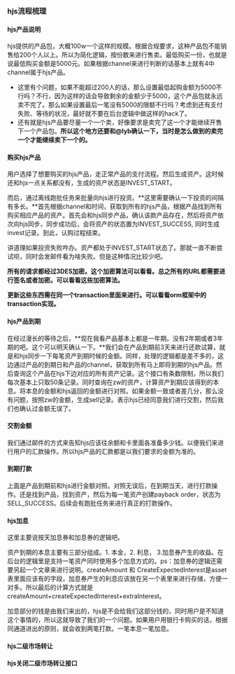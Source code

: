 ### hjs流程梳理

#### hjs产品说明

hjs提供的产品包，大概100w一个这样的规模。根据合规要求，这种产品包不能销售给200个人以上。所以为简化逻辑，按份数来进行售卖。最低购买一份，也就是说最低购买金额是5000元。如果根据channel来进行判断的话基本上就有4中channel属于hjs产品。

* 这里有个问题，如果不能超过200人的话，那么设置最低起购金额为5000不行吗？不行，因为这样的话会导致剩余的金额少于5000，这个产品包就永远卖不完了。那么如果设置最后一笔没有5000的限额不行吗？考虑到还有支付失败、等待的状况，最好就不要在后台逻辑中做这样的hack了。
* 还有就是hjs产品要尽量一个一个卖，好像要求是卖完了这一个才能继续开售下一个产品包。**所以这个地方还要和@lyb确认一下，当时是怎么做到的卖完一个才能继续卖下一个的。**

#### 购买hjs产品

用户选择了想要购买的hjs产品，走正常产品的支付流程。然后生成资产。这时候还和hjs一点关系都没有，生成的资产状态是INVEST\_START。

而后，通过离线跑批任务来批量向hjs进行投资。**这里需要确认一下投资的间隔有多长。**首先根据channel和时间，获取到所有的hjs产品，根据产品找到所有购买相应产品的资产。首先会和hjs同步产品，确认该款产品存在，然后将资产依次向hjs同步，同步成功后，会将资产的状态置为INVEST\_SUCCESS, 同时生成invest记录。到此，认购过程结束。

讲道理如果投资失败咋办。资产都处于INVEST\_START状态了。那就一直不断尝试呗，同时会发邮件看为啥失败。但是这种情况比较少吧。

**所有的请求都经过3DES加密。这个加密算法可以看看。总之所有的URL都需要进行签名或者加密。可以看看这些加密算法。**

**更新这些东西需在同一个transaction里面来进行。可以看看orm框架中的transaction实现。**

#### hjs产品到期

在经过漫长的等待之后，**现在我看产品基本上都是一年期。没有2年期或者3年期的吧。这个可以明天确认一下。**我们会在产品到期前3天来进行还款试算，就是和hjs同步一下每笔资产到期时候的金额。同样，处理的逻辑都是差不多的，这边通过产品的到期日和产品的channel，获取到所有马上即将到期的hjs产品。然后查询这个产品在hjs下边对应的所有资产记录。这个接口有条数限制，所以我们每次基本上只取50条记录。同时查询在zw的资产，计算资产到期应该得到的本息。将本息的金额和hjs返回的金额进行对照。如果金额一致或者差几分，那么没有问题，按照zw的金额，生成sell记录。表示hjs已经同意我们进行交割，然后我们也确认过金额无误了。

#### 交割金额

我们通过邮件的方式来告知hjs应该往余额和卡里面各准备多少钱。以便我们来进行用户的汇款操作。所以hjs产品的汇款都是以我们要求的金额为准的。

#### 到期打款

上面是产品到期前和hjs进行金额对照。对照无误后，在到期当天，进行打款操作。还是找到产品，找到资产，然后为每一笔资产创建payback order，状态为SELL\_SUCCESS。后续会有跑批任务来进行真正的打款操作。

#### hjs加息

这里主要说按天加息券和加息券的逻辑吧。

资产到期的本息主要有三部分组成。1. 本金，2. 利息， 3.加息券产生的收益。在后台的逻辑里是支持一笔资产同时使用多个加息方式的。ps：加息券的逻辑还需要另起一个文章来进行说明。createAmount 和 CreateExpectedInterest是asset 表里面应该有的字段，加息券产生的利息应该放在另一个表里来进行存储，方便一对多。所以最后的计算方式就是createAmount+createExpectedInterest+extraInterest。

加息部分的钱是由我们来出的，hjs是不会给我们这部分钱的，同时用户是不知道这个事情的，所以这就导致了我们的一个问题。如果用户用银行卡购买的话，根据同通道进出的原则，就会收到两笔打款。一笔本息一笔加息。

#### hjs二级市场转让

#### hjs关闭二级市场转让接口



